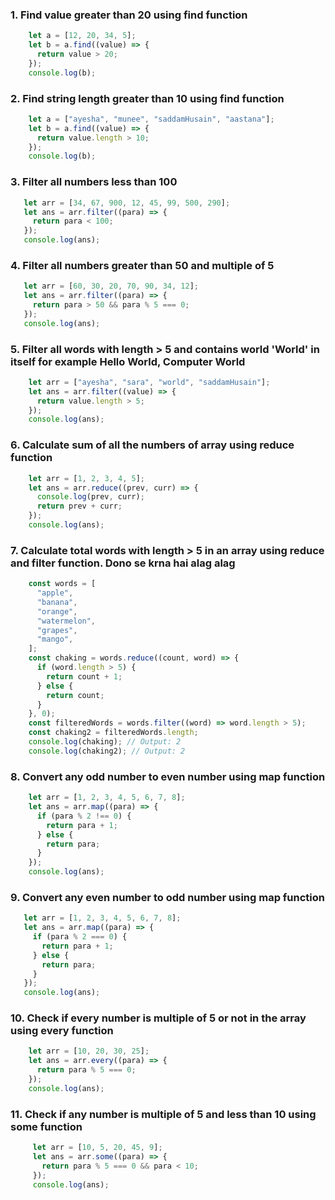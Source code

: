 ### 1. Find value greater than 20 using find function
  ```javascript
      let a = [12, 20, 34, 5];
      let b = a.find((value) => {
        return value > 20;
      });
      console.log(b);
  ```
### 2. Find string length greater than 10 using find function
  ```javascript
      let a = ["ayesha", "munee", "saddamHusain", "aastana"];
      let b = a.find((value) => {
        return value.length > 10;
      });
      console.log(b);
  ```
### 3. Filter all numbers less than 100
   ```javascript
      let arr = [34, 67, 900, 12, 45, 99, 500, 290];
      let ans = arr.filter((para) => {
        return para < 100;
      });
      console.log(ans);
   ```
### 4. Filter all numbers greater than 50 and multiple of 5
   ```javascript
      let arr = [60, 30, 20, 70, 90, 34, 12];
      let ans = arr.filter((para) => {
        return para > 50 && para % 5 === 0;
      });
      console.log(ans);
   ```
### 5. Filter all words with length > 5 and contains world 'World' in itself for example Hello World, Computer World
  ```javascript
      let arr = ["ayesha", "sara", "world", "saddamHusain"];
      let ans = arr.filter((value) => {
        return value.length > 5;
      });
      console.log(ans);
  ```
### 6. Calculate sum of all the numbers of array using reduce function
  ```javascript
      let arr = [1, 2, 3, 4, 5];
      let ans = arr.reduce((prev, curr) => {
        console.log(prev, curr);
        return prev + curr;
      });
      console.log(ans);
  ```
### 7. Calculate total words with length > 5 in an array using reduce and filter function. Dono se krna hai alag alag
  ```javascript
      const words = [
        "apple",
        "banana",
        "orange",
        "watermelon",
        "grapes",
        "mango",
      ];
      const chaking = words.reduce((count, word) => {
        if (word.length > 5) {
          return count + 1;
        } else {
          return count;
        }
      }, 0);
      const filteredWords = words.filter((word) => word.length > 5);
      const chaking2 = filteredWords.length;
      console.log(chaking); // Output: 2
      console.log(chaking2); // Output: 2
  ```
### 8. Convert any odd number to even number using map function
  ```javascript
      let arr = [1, 2, 3, 4, 5, 6, 7, 8];
      let ans = arr.map((para) => {
        if (para % 2 !== 0) {
          return para + 1;
        } else {
          return para;
        }
      });
      console.log(ans);
  ```
### 9. Convert any even number to odd number using map function
   ```javascript
      let arr = [1, 2, 3, 4, 5, 6, 7, 8];
      let ans = arr.map((para) => {
        if (para % 2 === 0) {
          return para + 1;
        } else {
          return para;
        }
      });
      console.log(ans);
  ```
### 10. Check if every number is multiple of 5 or not in the array using every function
  ```javascript
      let arr = [10, 20, 30, 25];
      let ans = arr.every((para) => {
        return para % 5 === 0;
      });
      console.log(ans);
  ```
### 11. Check if any number is multiple of 5 and less than 10 using some function
 ```javascript
      let arr = [10, 5, 20, 45, 9];
      let ans = arr.some((para) => {
        return para % 5 === 0 && para < 10;
      });
      console.log(ans);
 ```
